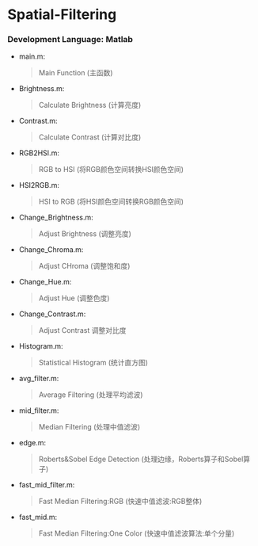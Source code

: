 # Spatial-Filtering
### Development Language: Matlab  
* main.m:
  > Main Function (主函数)  
* Brightness.m:
  > Calculate Brightness (计算亮度)
* Contrast.m:
  > Calculate Contrast (计算对比度)
* RGB2HSI.m: 
  > RGB to HSI (将RGB颜色空间转换HSI颜色空间)
* HSI2RGB.m:
  > HSI to RGB (将HSI颜色空间转换RGB颜色空间)
* Change_Brightness.m:
  > Adjust Brightness (调整亮度)
* Change_Chroma.m:
  > Adjust CHroma (调整饱和度)
* Change_Hue.m:
  > Adjust Hue (调整色度)
* Change_Contrast.m:
  > Adjust Contrast 调整对比度
* Histogram.m: 
  > Statistical Histogram (统计直方图)
* avg_filter.m:
  > Average Filtering (处理平均滤波)
* mid_filter.m:
  > Median Filtering (处理中值滤波)
* edge.m:
  > Roberts&Sobel Edge Detection (处理边缘，Roberts算子和Sobel算子)
* fast_mid_filter.m:
  > Fast Median Filtering:RGB (快速中值滤波:RGB整体)
* fast_mid.m:
  > Fast Median Filtering:One Color (快速中值滤波算法:单个分量)

